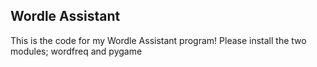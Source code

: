 ## Wordle Assistant 
This is the code for my Wordle Assistant program! Please install the two modules; wordfreq and pygame
